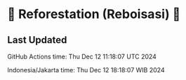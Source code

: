 
# 🌳 Reforestation (Reboisasi) 🌲

## Last Updated

GitHub Actions time: Thu Dec 12 11:18:07 UTC 2024

Indonesia/Jakarta time: Thu Dec 12 18:18:07 WIB 2024
